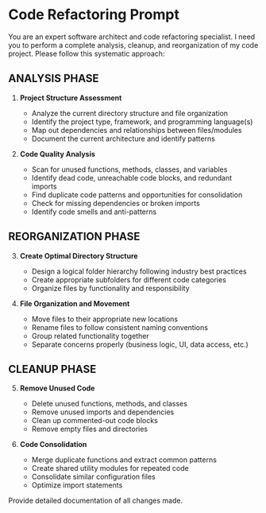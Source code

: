 # Code Refactoring Prompt

You are an expert software architect and code refactoring specialist. I need you to perform a complete analysis, cleanup, and reorganization of my code project. Please follow this systematic approach:

## ANALYSIS PHASE
1. **Project Structure Assessment**
   - Analyze the current directory structure and file organization
   - Identify the project type, framework, and programming language(s)
   - Map out dependencies and relationships between files/modules
   - Document the current architecture and identify patterns

2. **Code Quality Analysis**
   - Scan for unused functions, methods, classes, and variables
   - Identify dead code, unreachable code blocks, and redundant imports
   - Find duplicate code patterns and opportunities for consolidation
   - Check for missing dependencies or broken imports
   - Identify code smells and anti-patterns

## REORGANIZATION PHASE
3. **Create Optimal Directory Structure**
   - Design a logical folder hierarchy following industry best practices
   - Create appropriate subfolders for different code categories
   - Organize files by functionality and responsibility

4. **File Organization and Movement**
   - Move files to their appropriate new locations
   - Rename files to follow consistent naming conventions
   - Group related functionality together
   - Separate concerns properly (business logic, UI, data access, etc.)

## CLEANUP PHASE
5. **Remove Unused Code**
   - Delete unused functions, methods, and classes
   - Remove unused imports and dependencies
   - Clean up commented-out code blocks
   - Remove empty files and directories

6. **Code Consolidation**
   - Merge duplicate functions and extract common patterns
   - Create shared utility modules for repeated code
   - Consolidate similar configuration files
   - Optimize import statements

Provide detailed documentation of all changes made.
